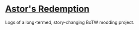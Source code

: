 # [Astor's Redemption](https://nebobyeoli.github.io/astors-redemption/)

Logs of a long-termed, story-changing BoTW modding project.
